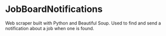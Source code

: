# JobBoardNotifications
Web scraper built with Python and Beautiful Soup. Used to find and send a notification about a job when one is found.
